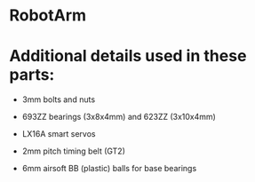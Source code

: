 # RobotArm

# Additional details used in these parts:

- 3mm bolts and nuts

- 693ZZ bearings (3x8x4mm) and 623ZZ (3x10x4mm)

- LX16A smart servos

- 2mm pitch timing belt (GT2)

- 6mm airsoft BB (plastic) balls for base bearings
